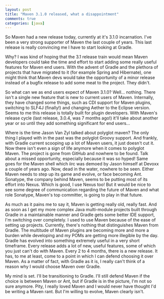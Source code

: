 ```yaml
---
layout: post
title: "Maven 3.1.0 released, what a disappointment"
comments: true
categories: [java]
---
```


So Maven had a new release today, currently at it's 3.1.0 incarnation. I've been a very strong supporter of Maven the last couple of years. This last release is really convincing me I have to start looking at Gradle. 

Why? I was kind of hoping that the 3.1 release train would mean Maven developers could take the time and effort to start adding some really useful features for Maven end users. With the advent of Gradle and the plethora of projects that have migrated to it (for example Spring and Hibernate), one might think that Maven devs would take the opportunity of a minor release instead of a bugfix release to add some meat to the project. They didn't. <!--more-->

So what can we as end users expect of Maven 3.1.0? Well... nothing. There isn't a single new feature that is new to current users of Maven. Internally, they have changed some things, such as CDI support for Maven plugins, switching to SLF4J (finally!) and changing Aether to the Eclipse version. Seems to me this release is totally built for plugin developers. With Maven's release cycle (last release, 3.0.4, was 7 months ago!) it'll take about another year or so until they add something significant for end users...

Where is the time Jason Van Zyl talked about polyglot maven? The only thing I played with in the past was the polyglot Groovy support. And frankly, with Gradle current scooping up a lot of Maven users, it just doesn't cut it. Now there isn't even a sign of life anymore when it comes to polyglot Maven. The project is gone from GitHub and nowhere to be found. Talk about a missed opportunity, especially because it was so hyped! Same goes for the Maven shell which iirc was demoed by Jason himself at Devoxx a couple of years ago. Now, dead in the water, nowhere to be seen. Either Maven needs to step up its game and evolve, or face becoming Ant. Sonatype, the company behind Maven, seems to be putting most of its effort into Nexus. Which is good, I use Nexus too! But it would be nice to see some degree of communication regarding the future of Maven and what role Sonatype, Maven's top committer, is going to play in that future. 

As much as it pains me to say it, Maven is getting really old, really fast. And as soon as I get my more complex Java multi-module projects built through Gradle in a maintainable manner and Gradle gets some better IDE support, I'm switching over completely. I used to use Maven because of the ease of setting up projects. Currently, there's nothing that distinguishes Maven from Gradle. The multitude of Maven plugins are becoming more and more a burden while developing and my POMs are getting more illegible by the day. Gradle has evolved into something extremely useful in a very short timeframe. Every release adds a lot of new, useful features, some of which you just can't do with Maven. Every 2 to 4 months, there is a new release. It has, to me at least, come to a point in which I can defend choosing it over Maven. As a matter of fact, with Gradle as it is, I really can't think of a reason why I would choose Maven over Gradle.

My mind is set. I'll be transitioning to Gradle. I'll still defend Maven if the choice is between Maven or Ant, but if Gradle is in the picture, I'm not so sure anymore. Pity, I really loved Maven and I would never have thought I'd be writing a Maven rant. But I'm willing to evolve, Maven clearly isn't.